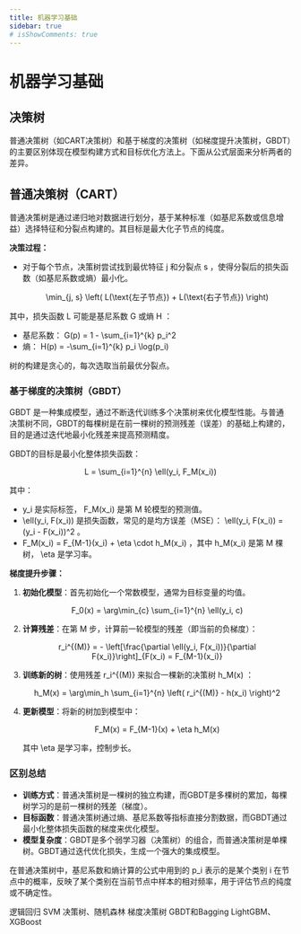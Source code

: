 ```yaml
---
title: 机器学习基础
sidebar: true
# isShowComments: true
---
```

# 机器学习基础

<ClientOnly>
<title-pv/>
</ClientOnly>

## 决策树

普通决策树（如CART决策树）和基于梯度的决策树（如梯度提升决策树，GBDT）的主要区别体现在模型构建方式和目标优化方法上。下面从公式层面来分析两者的差异。

## 普通决策树（CART）

普通决策树是通过递归地对数据进行划分，基于某种标准（如基尼系数或信息增益）选择特征和分裂点构建的。其目标是最大化子节点的纯度。

**决策过程：**

- 对于每个节点，决策树尝试找到最优特征 <smalltex> j </smalltex> 和分裂点 <smalltex> s </smalltex>，使得分裂后的损失函数（如基尼系数或熵）最小化。

  <div style="text-align: center;"><tex>
  \min_{j, s} \left( L(\text{左子节点}) + L(\text{右子节点}) \right)
  </tex></div>

其中，损失函数 <smalltex> L </smalltex> 可能是基尼系数 <smalltex> G </smalltex> 或熵 <smalltex> H </smalltex>：

- 基尼系数：<smalltex> G(p) = 1 - \sum_{i=1}^{k} p_i^2 </smalltex>
- 熵：<smalltex> H(p) = -\sum_{i=1}^{k} p_i \log(p_i) </smalltex>

树的构建是贪心的，每次选取当前最优分裂点。

### 基于梯度的决策树（GBDT）

GBDT 是一种集成模型，通过不断迭代训练多个决策树来优化模型性能。与普通决策树不同，GBDT的每棵树是在前一棵树的预测残差（误差）的基础上构建的，目的是通过迭代地最小化残差来提高预测精度。

GBDT的目标是最小化整体损失函数：

<div style="text-align: center;"><tex>
L = \sum_{i=1}^{n} \ell(y_i, F_M(x_i))
</tex></div>

其中：
- <smalltex> y_i </smalltex> 是实际标签，<smalltex> F_M(x_i) </smalltex> 是第 <smalltex> M </smalltex> 轮模型的预测值。
- <smalltex> \ell(y_i, F(x_i)) </smalltex> 是损失函数，常见的是均方误差（MSE）：<smalltex> \ell(y_i, F(x_i)) = (y_i - F(x_i))^2 </smalltex>。
- <smalltex> F_M(x_i) = F_{M-1}(x_i) + \eta \cdot h_M(x_i) </smalltex>，其中 <smalltex> h_M(x_i) </smalltex> 是第 <smalltex> M </smalltex> 棵树，<smalltex> \eta </smalltex> 是学习率。

**梯度提升步骤：**

1. **初始化模型**：首先初始化一个常数模型，通常为目标变量的均值。

   <div style="text-align: center;"><tex>
   F_0(x) = \arg\min_{c} \sum_{i=1}^{n} \ell(y_i, c)
   </tex></div>

2. **计算残差**：在第 <smalltex> M </smalltex> 步，计算前一轮模型的残差（即当前的负梯度）：

   <div style="text-align: center;"><tex>
   r_i^{(M)} = - \left[\frac{\partial \ell(y_i, F(x_i))}{\partial F(x_i)}\right]_{F(x_i) = F_{M-1}(x_i)}
   </tex></div>

3. **训练新的树**：使用残差 <smalltex> r_i^{(M)} </smalltex> 来拟合一棵新的决策树 <smalltex> h_M(x) </smalltex>：

   <div style="text-align: center;"><tex>
   h_M(x) = \arg\min_h \sum_{i=1}^{n} \left( r_i^{(M)} - h(x_i) \right)^2
   </tex></div>

4. **更新模型**：将新的树加到模型中：

   <div style="text-align: center;"><tex>
   F_M(x) = F_{M-1}(x) + \eta h_M(x)
   </tex></div>

   其中 <smalltex> \eta </smalltex> 是学习率，控制步长。

### 区别总结

- **训练方式**：普通决策树是一棵树的独立构建，而GBDT是多棵树的累加，每棵树学习的是前一棵树的残差（梯度）。
- **目标函数**：普通决策树通过熵、基尼系数等指标直接分割数据，而GBDT通过最小化整体损失函数的梯度来优化模型。
- **模型复杂度**：GBDT是多个弱学习器（决策树）的组合，而普通决策树是单棵树。GBDT通过迭代优化损失，生成一个强大的集成模型。



在普通决策树中，基尼系数和熵计算的公式中用到的 <smalltex> p_i </smalltex> 表示的是某个类别 <smalltex> i </smalltex> 在节点中的概率，反映了某个类别在当前节点中样本的相对频率，用于评估节点的纯度或不确定性。

逻辑回归
SVM
决策树、随机森林
梯度决策树
GBDT和Bagging
LightGBM、XGBoost


<ClientOnly>
  <leave/>
</ClientOnly/>


